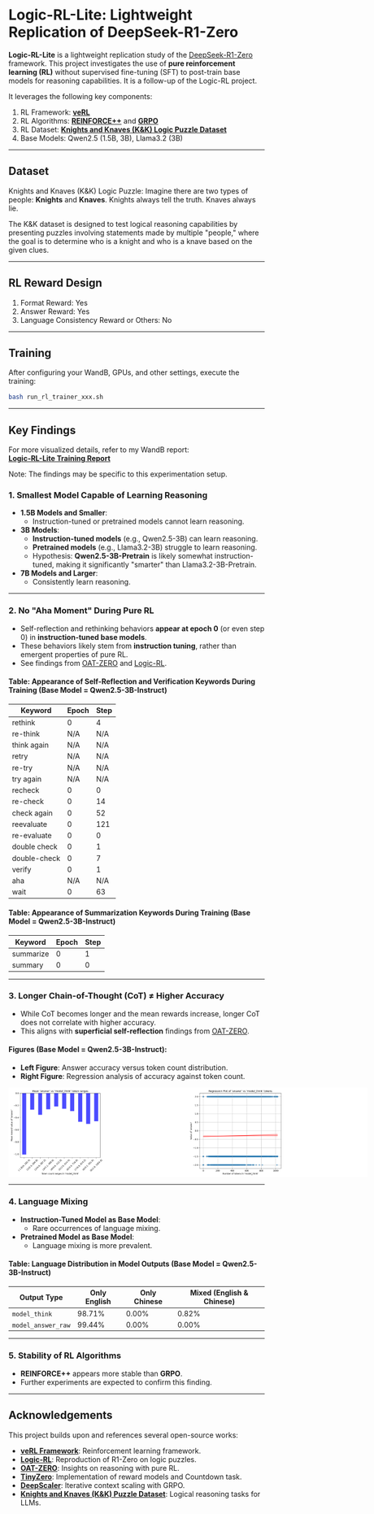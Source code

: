# Logic-RL-Lite: Lightweight Replication of DeepSeek-R1-Zero

**Logic-RL-Lite** is a lightweight replication study of the [DeepSeek-R1-Zero](https://github.com/deepseek-ai/DeepSeek-R1) framework. This project investigates the use of **pure reinforcement learning (RL)** without supervised fine-tuning (SFT) to post-train base models for reasoning capabilities. It is a follow-up of the Logic-RL project.

It leverages the following key components:

1. RL Framework: **[veRL](https://github.com/volcengine/verl)**
2. RL Algorithms: [**REINFORCE++**](https://arxiv.org/html/2501.03262v1) and [**GRPO**](https://arxiv.org/abs/2402.03300)
3. RL Dataset: **[Knights and Knaves (K&K) Logic Puzzle Dataset](https://github.com/AlphaPav/mem-kk-logic)**
4. Base Models: Qwen2.5 (1.5B, 3B), Llama3.2 (3B)

---

## Dataset

Knights and Knaves (K&K) Logic Puzzle: Imagine there are two types of people: **Knights** and **Knaves**. Knights always tell the truth. Knaves always lie.  

The K&K dataset is designed to test logical reasoning capabilities by presenting puzzles involving statements made by multiple "people," where the goal is to determine who is a knight and who is a knave based on the given clues.

---

## RL Reward Design
1. Format Reward: Yes
2. Answer Reward: Yes
3. Language Consistency Reward or Others: No

---

## Training
After configuring your WandB, GPUs, and other settings, execute the training:  
```bash
bash run_rl_trainer_xxx.sh
```

---

## Key Findings

For more visualized details, refer to my WandB report:  
**[Logic-RL-Lite Training Report](https://wandb.ai/yuwang91-hk/Logic-RL-Lite/reports/Logic-RL-Lite-Lightweight-Replication-of-DeepSeek-R1-Zero--VmlldzoxMTU5ODkzNQ)**

Note: The findings may be specific to this experimentation setup.

### 1. **Smallest Model Capable of Learning Reasoning**
- **1.5B Models and Smaller**:
  - Instruction-tuned or pretrained models cannot learn reasoning.
- **3B Models**:
  - **Instruction-tuned models** (e.g., Qwen2.5-3B) can learn reasoning.
  - **Pretrained models** (e.g., Llama3.2-3B) struggle to learn reasoning.
  - Hypothesis: **Qwen2.5-3B-Pretrain** is likely somewhat instruction-tuned, making it significantly "smarter" than Llama3.2-3B-Pretrain.
- **7B Models and Larger**:
  - Consistently learn reasoning.

---

### 2. **No "Aha Moment" During Pure RL**
- Self-reflection and rethinking behaviors **appear at epoch 0** (or even step 0) in **instruction-tuned base models**.
- These behaviors likely stem from **instruction tuning**, rather than emergent properties of pure RL.
- See findings from [OAT-ZERO](https://github.com/sail-sg/oat-zero) and [Logic-RL](https://github.com/Unakar/Logic-RL).

#### Table: Appearance of Self-Reflection and Verification Keywords During Training (Base Model = Qwen2.5-3B-Instruct)

| Keyword         | Epoch | Step |
|------------------|-------|------|
| rethink          | 0     | 4    |
| re-think         | N/A   | N/A  |
| think again      | N/A   | N/A  |
| retry            | N/A   | N/A  |
| re-try           | N/A   | N/A  |
| try again        | N/A   | N/A  |
| recheck          | 0     | 0    |
| re-check         | 0     | 14   |
| check again      | 0     | 52   |
| reevaluate       | 0     | 121  |
| re-evaluate      | 0     | 0    |
| double check     | 0     | 1    |
| double-check     | 0     | 7    |
| verify           | 0     | 1    |
| aha              | N/A   | N/A  |
| wait             | 0     | 63   |

#### Table: Appearance of Summarization Keywords During Training (Base Model = Qwen2.5-3B-Instruct)

| Keyword         | Epoch | Step |
|------------------|-------|------|
| summarize        | 0     | 1    |
| summary          | 0     | 0    |

---

### 3. **Longer Chain-of-Thought (CoT) ≠ Higher Accuracy**
- While CoT becomes longer and the mean rewards increase, longer CoT does not correlate with higher accuracy.
- This aligns with **superficial self-reflection** findings from [OAT-ZERO](https://github.com/sail-sg/oat-zero).

#### Figures (Base Model = Qwen2.5-3B-Instruct):
- **Left Figure**: Answer accuracy versus token count distribution.  
- **Right Figure**: Regression analysis of accuracy against token count.  

<div style="display: flex; justify-content: space-between;">

<img src="analysis/QWEN3B-INSTRUCT-KKLOGIC-3/plots/barplot_answer_vs_tokens_20250302_180806.png" alt="Barplot: Answer Accuracy vs Token Count" style="width: 70%;">

<img src="analysis/QWEN3B-INSTRUCT-KKLOGIC-3/plots/regression_answer_vs_tokens_20250302_180806.png" alt="Regression: Accuracy vs Token Count" style="width: 70%;">

</div>

---

### 4. **Language Mixing**
- **Instruction-Tuned Model as Base Model**:
  - Rare occurrences of language mixing.
- **Pretrained Model as Base Model**:
  - Language mixing is more prevalent.

#### Table: Language Distribution in Model Outputs (Base Model = Qwen2.5-3B-Instruct)
| Output Type         | Only English | Only Chinese | Mixed (English & Chinese) |
|----------------------|--------------|--------------|---------------------------|
| `model_think`        | 98.71%       | 0.00%        | 0.82%                     |
| `model_answer_raw`   | 99.44%       | 0.00%        | 0.00%                     |

---

### 5. **Stability of RL Algorithms**
- **REINFORCE++** appears more stable than **GRPO**.  
- Further experiments are expected to confirm this finding.  

---

## Acknowledgements

This project builds upon and references several open-source works:

- **[veRL Framework](https://github.com/volcengine/verl)**: Reinforcement learning framework.
- **[Logic-RL](https://github.com/Unakar/Logic-RL)**: Reproduction of R1-Zero on logic puzzles.
- **[OAT-ZERO](https://github.com/sail-sg/oat-zero)**: Insights on reasoning with pure RL.
- **[TinyZero](https://github.com/Jiayi-Pan/TinyZero)**: Implementation of reward models and Countdown task.
- **[DeepScaler](https://github.com/agentica-project/deepscaler)**: Iterative context scaling with GRPO.
- **[Knights and Knaves (K&K) Puzzle Dataset](https://github.com/AlphaPav/mem-kk-logic)**: Logical reasoning tasks for LLMs.

